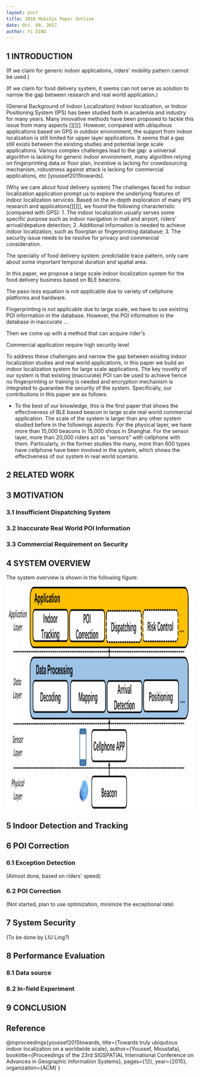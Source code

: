 ```yaml
--- 
layout: post
title: 2018 MobiSys Paper Outline
date: Oct. 08, 2017
author: Yi DING
---
```


[comment]: # (This is the outline for the 2018 MobiSys paper)


## 1 INTRODUCTION

[comment]: # (The importance of the problems addressed)
[comment]: # (The novelty of the proposed solutions)
[comment]: # (The technical depth)
[comment]: # (The potential impact)

(If we claim for generic indoor applications, riders' mobility pattern cannot be used.)

(If we claim for food delivery system, it seems can not serve as solution to narrow the gap between research and real world application.)

(General Background of Indoor Localization)
Indoor localization, or Indoor Positioning System (IPS) has been studied both in academia and industry for many years. Many innovative methods have been proposed to tackle this issue from many aspects [][][]. However, compared with ubiquitous applications based on GPS in outdoor environment, the support from indoor localzation is still limited for upper layer applications. It seems that a gap still exists between the existing studies and potential large scale applications. Various complex challenges lead to the gap: a universal algorithm is lacking for generic indoor environment, many algorithm relying on fingerprinting data or floor plan, incentive is lacking for crowdsourcing mechanism, robustness against attack is lacking for commercial applications, etc [youssef2015towards].

(Why we care about food delivery system)
The challenges faced for indoor localization application prompt us to explore the underlying features of indoor localization services. Based on the in-depth exploration of many IPS research and applications[][][], we found the following characteristic (compared with GPS): 1. The indoor localization usually serves some specific purpose such as indoor navigation in mall and airport, riders' arrival/depature detection; 2. Additional informaiton is needed to achieve indoor localization, such as floorplan or fingerprinting database; 3. The security issue needs to be resolve for privacy and commercial consideration.


The specialty of food delivery system: predictable trace pattern, only care about some important temporal duration and spatial area.


In this paper, we propose a large scale indoor localization system for the food delivery business based on BLE beacons. 


The pass-loss equation is not applicable due to variety of cellphone platforms and hardware. 

Fingerprinting is not applicable due to large scale, we have to use existing POI information in the database. However, the POI information in the database in inaccurate ...

Then we come up with a method that can acquire rider's 

Commercial application require high security level 



To address these challenges and narrow the gap between existing indoor localization studies and real world applications, in this paper we build an indoor localization system for large scale applications. The key novelty  of our system is that existing (inaccurate) POI can be used to achieve hence no fingerprinting or training is needed and encryption mechanism is integrated to guarantee the security of the system. Specifically, our contributions in this paper are as follows: 

* To the best of our knowledge, this is the first paper that shows the effectiveness of BLE based beacon in large scale real world commercial application. The scale of the system is larger than any other system studied before in the followings aspects: For the physical layer, we have more than 15,000 beacons in 15,000 shops in Shanghai. For the sensor layer, more than 20,000 riders act as "sensors" with cellphone with them. Particularly, in the former studies the many, more than 600 types have cellphone have been involved in the system, which shows the effectiveness of our system in real world scenario. 


## 2 RELATED WORK




## 3 MOTIVATION
### 3.1 Insufficient Dispatching System


### 3.2 Inaccurate Real World POI Information
### 3.3 Commercial Requirement on Security

## 4 SYSTEM OVERVIEW
The system overview is shown in the following figure:
<p align = "center">
    <img src="figures/system-overview.png"  alt="system-overview", width="700", height="600">
</p>


## 5 Indoor Detection and Tracking

## 6 POI Correction
### 6.1 Exception Detection
(Almost done, based on riders' speed)

### 6.2 POI Correction
(Not started, plan to use optimization, minimize the exceptional rate)

## 7 System Security
(To be done by LIU Ling?)

## 8 Performance Evaluation
### 8.1 Data source
### 8.2 In-field Experiment

## 9 CONCLUSION

## Reference
@inproceedings{youssef2015towards,
  title={Towards truly ubiquitous indoor localization on a worldwide scale},
  author={Youssef, Moustafa},
  booktitle={Proceedings of the 23rd SIGSPATIAL International Conference on Advances in Geographic Information Systems},
  pages={12},
  year={2015},
  organization={ACM}
}
